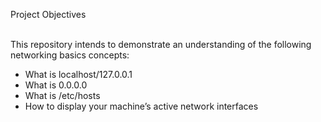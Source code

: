 Project Objectives<br><br>

This repository intends to demonstrate an understanding of the following networking basics concepts:<br>
* What is localhost/127.0.0.1<br>
* What is 0.0.0.0<br>
* What is /etc/hosts<br>
* How to display your machine’s active network interfaces

